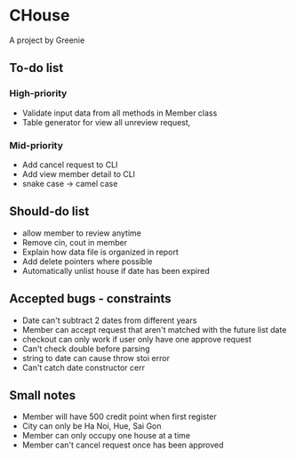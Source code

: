 # CHouse
A project by Greenie

## To-do list
### High-priority
* Validate input data from all methods in Member class
* Table generator for view all unreview request,


### Mid-priority

* Add cancel request to CLI
* Add view member detail to CLI
* snake case -> camel case

## Should-do list
* allow member to review anytime
* Remove cin, cout in member
* Explain how data file is organized in report
* Add delete pointers where possible
* Automatically unlist house if date has been expired 


## Accepted bugs - constraints
* Date can't subtract 2 dates from different years
* Member can accept request that aren't matched with the future list date
* checkout can only work if user only have one approve request
* Can't check double before parsing
* string to date can cause throw stoi error 
* Can't catch date constructor cerr


## Small notes
* Member will have 500 credit point when first register
* City can only be Ha Noi, Hue, Sai Gon
* Member can only occupy one house at a time
* Member can't cancel request once has been approved
